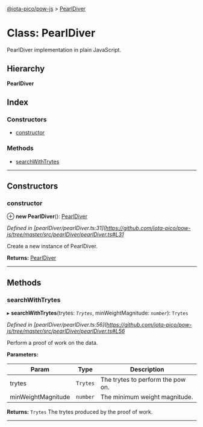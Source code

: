 [@iota-pico/pow-js](../README.md) > [PearlDiver](../classes/pearldiver.md)

# Class: PearlDiver

PearlDiver implementation in plain JavaScript.

## Hierarchy

**PearlDiver**

## Index

### Constructors

* [constructor](pearldiver.md#constructor)

### Methods

* [searchWithTrytes](pearldiver.md#searchwithtrytes)

---

## Constructors

<a id="constructor"></a>

###  constructor

⊕ **new PearlDiver**(): [PearlDiver](pearldiver.md)

*Defined in [pearlDiver/pearlDiver.ts:31](https://github.com/iota-pico/pow-js/tree/master/src/pearlDiver/pearlDiver.ts#L31*

Create a new instance of PearlDiver.

**Returns:** [PearlDiver](pearldiver.md)

___

## Methods

<a id="searchwithtrytes"></a>

###  searchWithTrytes

▸ **searchWithTrytes**(trytes: *`Trytes`*, minWeightMagnitude: *`number`*): `Trytes`

*Defined in [pearlDiver/pearlDiver.ts:56](https://github.com/iota-pico/pow-js/tree/master/src/pearlDiver/pearlDiver.ts#L56*

Perform a proof of work on the data.

**Parameters:**

| Param | Type | Description |
| ------ | ------ | ------ |
| trytes | `Trytes` |  The trytes to perform the pow on. |
| minWeightMagnitude | `number` |  The minimum weight magnitude. |

**Returns:** `Trytes`
The trytes produced by the proof of work.

___

